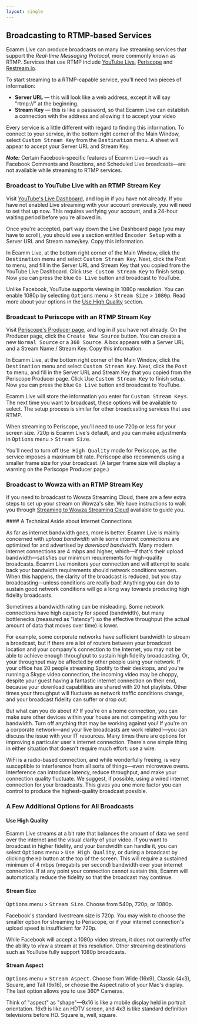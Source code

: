 ```yaml
---
layout: single
---
```


## Broadcasting to RTMP-based Services

Ecamm Live can produce broadcasts on many live streaming services that support the _Real-time Messaging Protocol,_ more commonly known as RTMP.  Services that use RTMP include [YouTube Live](https://www.youtube.com/live), [Periscope](https://www.periscope.tv/) and [Restream.io](https://restream.io).

To start streaming to a RTMP-capable service, you'll need two pieces of information:

* **Server URL** — this will look like a web address, except it will say "rtmp://" at the beginning.
* **Stream Key** — this is like a password, so that Ecamm Live can establish a connection with the address and allowing it to accept your video

Every service is a little different with regard to finding this information. To connect to your service, in the bottom right corner of the Main Window, select <samp>Custom Stream Key</samp> from the <samp>Destination</samp> menu. A sheet will appear to accept your Server URL and Stream Key.

**_Note:_** Certain Facebook-specific features of Ecamm Live—such as Facebook Comments and Reactions, and Scheduled Live broadcasts—are not available while streaming to RTMP services.

### Broadcast to YouTube Live with an RTMP Stream Key

Visit [YouTube's Live Dashboard](https://www.youtube.com/live_dashboard), and log in if you have not already. If you have not enabled Live streaming with your account previously, you will need to set that up now. This requires verifying your account, and a 24-hour waiting period before you're allowed in.

Once you're accepted, part way down the Live Dashboard page (you may have to scroll), you should see a section entitled <samp>Encoder Setup</samp> with a Server URL and Stream name/key. Copy this information.

In Ecamm Live, at the bottom right corner of the Main Window, click the <samp>Destination</samp> menu and select <samp>Custom Stream Key</samp>. Next, click the Post to menu, and fill in the Server URL and Stream Key that you copied from the YouTube Live Dashboard. Click <samp>Use Custom Stream Key</samp> to finish setup. Now you can press the blue <samp>Go Live</samp> button and broadcast to YouTube.

Unlike Facebook, YouTube supports viewing in 1080p resolution. You can enable 1080p by selecting <samp>Options</samp> menu > <samp>Stream Size</samp> > <samp>1080p</samp>. Read more about your options in the [Use High Quality](#use-high-quality) section.

### Broadcast to Periscope with an RTMP Stream Key

Visit [Periscope's Producer page](https://www.periscope.tv/account/producer), and log in if you have not already. On the Producer page, click the <samp>Create New Source</samp> button. You can create a new <samp>Normal Source</samp> or a <samp>360 Source</samp>. A box appears with a Server URL and a Stream Name / Stream Key. Copy this information.

In Ecamm Live, at the bottom right corner of the Main Window, click the <samp>Destination</samp> menu and select <samp>Custom Stream Key</samp>. Next, click the <samp>Post to</samp> menu, and fill in the Server URL and Stream Key that you copied from the Periscope Producer page. Click Use <samp>Custom Stream Key</samp> to finish setup. Now you can press the blue <samp>Go Live</samp> button and broadcast to YouTube.

Ecamm Live will store the information you enter for <samp>Custom Stream Keys</samp>. The next time you want to broadcast, these options will be available to select. The setup process is similar for other broadcasting services that use RTMP.

When streaming to Periscope, you'll need to use 720p or less for your screen size. 720p is Ecamm Live's default, and you can make adjustments in <samp>Options</samp> menu > <samp>Stream Size</samp>.

You'll need to turn off <samp>Use High Quality</samp> mode for Periscope, as the service imposes a maximum bit rate. Periscope also recommends using a smaller frame size for your broadcast. (A larger frame size will display a warning on the Periscope Producer page.)

### Broadcast to Wowza with an RTMP Stream Key

If you need to broadcast to Wowza Streaming Cloud, there are a few extra steps to set up your stream on Wowza's site. We have instructions to walk you through [Streaming to Wowza Streaming Cloud]([http://ecamm.com/support/article/2218/streaming-to-wowza-streaming-cloud/](http://ecamm.com/support/article/2218/streaming-to-wowza-streaming-cloud/)) available to guide you.

<aside markdown="1" class="notice">
#### A Technical Aside about Internet Connections

As far as internet bandwidth goes, more is better. Ecamm Live is mainly concerned with _upload bandwidth_ while some internet connections are optimized for and advertised by _download bandwidth._ Many modern internet connections are 4 mbps and higher, which—if that's their upload bandwidth—satisfies our minimum requirements for high-quality broadcasts. Ecamm Live monitors your connection and will attempt to scale back your bandwidth requirements should network conditions worsen. When this happens, the clarity of the broadcast is reduced, but you stay broadcasting—unless conditions are really bad! Anything you can do to sustain good network conditions will go a long way towards producing high fidelity broadcasts.

Sometimes a bandwidth rating can be misleading. Some network connections have high capacity for speed (bandwidth), but many bottlenecks (measured as "latency") so the effective throughput (the actual amount of data that moves over time) is lower. 

For example, some corporate networks have sufficient bandwidth to stream a broadcast, but if there are a lot of routers between your broadcast location and your company's connection to the Internet, you may not be able to achieve enough throughput to sustain high fidelity broadcasting. Or, your throughput may be affected by other people using your network. If your office has 20 people streaming Spotify to their desktops, and you're running a Skype video connection, the incoming video may be choppy, despite your guest having a fantastic internet connection on their end, because your download capabilities are shared with 20 hot playlists. Other times your throughput will fluctuate as network traffic conditions change, and your broadcast fidelity can suffer or drop out.

But what can you do about it? If you're on a home connection, you can make sure other devices within your house are not competing with you for bandwidth. Turn off anything that may be working against you! If you're on a corporate network—and your live broadcasts are work related!—you can discuss the issue with your IT resources. Many times there are options for improving a particular user's internet connection. There's one simple thing in either situation that doesn't require much effort: use a wire.

WiFi is a radio-based connection, and while wonderfully freeing, is very susceptible to interference from all sorts of things—even microwave ovens. Interference can introduce latency, reduce throughput, and make your connection quality fluctuate. We suggest, if possible, using a wired internet connection for your broadcasts. This gives you one more factor you can control to produce the highest-quality broadcast possible.
</aside>

### A Few Additional Options for All Broadcasts

#### Use High Quality

Ecamm Live streams at a bit rate that balances the amount of data we send over the internet and the visual clarity of your video. If you want to broadcast in higher fidelity, and your bandwidth can handle it, you can select <samp>Options</samp> menu > <samp>Use High Quality</samp>, or during a broadcast by clicking the <samp>HD</samp> button at the top of the screen. This will require a sustained minimum of 4 mbps (megabits per second) bandwidth over your internet connection. If at any point your connection cannot sustain this, Ecamm will automatically reduce the fidelity so that the broadcast may continue.

#### Stream Size

<samp>Options</samp> menu > <samp>Stream Size</samp>. Choose from 540p, 720p, or 1080p. 

Facebook's standard livestream size is 720p. You may wish to choose the smaller option for streaming to Periscope, or if your internet connection's upload speed is insufficient for 720p.

While Facebook will accept a 1080p video stream, it does not currently offer the ability to _view_ a stream at this resolution. Other streaming destinations such as YouTube fully support 1080p broadcasts.

#### Stream Aspect

<samp>Options</samp> menu > <samp>Stream Aspect</samp>. Choose from Wide (16x9), Classic (4x3), Square, and Tall (9x16), or choose the Aspect ratio of your Mac's display. The last option allows you to use 360º Cameras.

Think of "aspect" as "shape"—9x16 is like a mobile display held in portrait orientation. 16x9 is like an HDTV screen, and 4x3 is like standard definition televisions before HD. Square is, well, square.